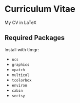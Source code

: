 # Curriculum Vitae
My CV in LaTeX

## Required Packages
Install with tlmgr:
- `ucs`
- `graphics`
- `xpatch`
- `multicol`
- `tcolorbox`
- `environ`
- `cabin`
- `sectsy`